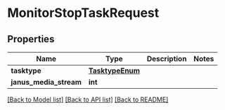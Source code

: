 # MonitorStopTaskRequest


## Properties
Name | Type | Description | Notes
------------ | ------------- | ------------- | -------------
**tasktype** | [**TasktypeEnum**](TasktypeEnum.md) |  | 
**janus_media_stream** | **int** |  | 

[[Back to Model list]](../README.md#documentation-for-models) [[Back to API list]](../README.md#documentation-for-api-endpoints) [[Back to README]](../README.md)


